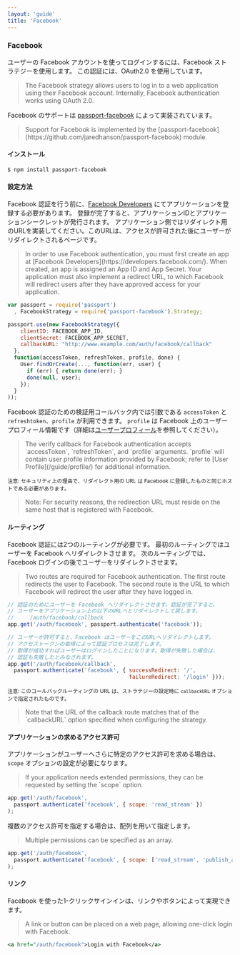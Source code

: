 ```yaml
---
layout: 'guide'
title: 'Facebook'
---
```


### Facebook

ユーザーの Facebook アカウントを使ってログインするには、Facebook ストラテジーを使用します。
この認証には、OAuth2.0 を使用しています。

<blockquote class="original">
The Facebook strategy allows users to log in to a web application using their
Facebook account.  Internally, Facebook authentication works using OAuth 2.0.
</blockquote>

Facebook のサポートは [passport-facebook](https://github.com/jaredhanson/passport-facebook) によって実装されています。

<blockquote class="original">
Support for Facebook is implemented by the [passport-facebook](https://github.com/jaredhanson/passport-facebook)
module.
</blockquote>

#### インストール

```bash
$ npm install passport-facebook
```

#### 設定方法

Facebook 認証を行う前に、[Facebook Developers](https://developers.facebook.com/) にてアプリケーションを登録する必要があります。
登録が完了すると、アプリケーションIDとアプリケーションシークレットが発行されます。
アプリケーション側ではリダイレクト用のURLを実装してください。このURLは、アクセスが許可された後にユーザーがリダイレクトされるページです。

<blockquote class="original">
In order to use Facebook authentication, you must first create an app at
[Facebook Developers](https://developers.facebook.com/).  When created, an
app is assigned an App ID and App Secret.  Your application must also implement
a redirect URL, to which Facebook will redirect users after they have approved
access for your application.
</blockquote>

```javascript
var passport = require('passport')
  , FacebookStrategy = require('passport-facebook').Strategy;

passport.use(new FacebookStrategy({
    clientID: FACEBOOK_APP_ID,
    clientSecret: FACEBOOK_APP_SECRET,
    callbackURL: "http://www.example.com/auth/facebook/callback"
  },
  function(accessToken, refreshToken, profile, done) {
    User.findOrCreate(..., function(err, user) {
      if (err) { return done(err); }
      done(null, user);
    });
  }
));
```

Facebook 認証のための検証用コールバック内では引数である `accessToken` と `refreshtoken`、`profile` が利用できます。
`profile` は Facebook 上のユーザープロフィール情報です（詳細は[ユーザープロフィール](/www.passportjs.org/guide/profile/)を参照してください）。

<blockquote class="original">
The verify callback for Facebook authentication accepts `accessToken`,
`refreshToken`, and `profile` arguments.  `profile` will contain user profile
information provided by Facebook; refer to [User Profile](/guide/profile/)
for additional information.
</blockquote>

<small>注意: セキュリティ上の理由で、リダイレクト用の URL は Facebook に登録したものと同じホストである必要があります。</small>

<blockquote class="original">
Note: For security reasons, the redirection URL must reside on the same host
that is registered with Facebook.
</blockquote>

#### ルーティング

Facebook 認証には2つのルーティングが必要です。
最初のルーティングではユーザーを Facebook へリダイレクトさせます。
次のルーティングでは、Facebook ログインの後でユーザーをリダイレクトさせます。

<blockquote class="original">
Two routes are required for Facebook authentication.  The first route redirects
the user to Facebook.  The second route is the URL to which Facebook will
redirect the user after they have logged in.
</blockquote>

```javascript
// 認証のためにユーザーを Facebook へリダイレクトさせます。認証が完了すると、
// ユーザーをアプリケーション上の以下のURLへとリダイレクトして戻します。
//     /auth/facebook/callback
app.get('/auth/facebook', passport.authenticate('facebook'));

// ユーザーが許可すると、Facebook はユーザーをこのURLへリダイレクトします。
// アクセストークンの取得によって認証プロセスは完了します。
// 取得が成功すればユーザーはログインしたことになります。取得が失敗した場合は、
// 認証も失敗したとみなされます。
app.get('/auth/facebook/callback', 
  passport.authenticate('facebook', { successRedirect: '/',
                                      failureRedirect: '/login' }));
```

<small>注意: このコールバックルーティングの URL は、ストラテジーの設定時に `callbackURL` オプションで指定されたものです。</small>

<blockquote class="original">
Note that the URL of the callback route matches that of the `callbackURL` option
specified when configuring the strategy.
</blockquote>

#### アプリケーションの求めるアクセス許可

アプリケーションがユーザーへさらに特定のアクセス許可を求める場合は、`scope` オプションの設定が必要になります。

<blockquote class="original">
If your application needs extended permissions, they can be requested by setting
the `scope` option.
</blockquote>

```javascript
app.get('/auth/facebook',
  passport.authenticate('facebook', { scope: 'read_stream' })
);
```

複数のアクセス許可を指定する場合は、配列を用いて指定します。

<blockquote class="original">
Multiple permissions can be specified as an array.
</blockquote>

```javascript
app.get('/auth/facebook',
  passport.authenticate('facebook', { scope: ['read_stream', 'publish_actions'] })
);
```

#### リンク

Facebook を使った1-クリックサインインは、リンクやボタンによって実現できます。

<blockquote class="original">
A link or button can be placed on a web page, allowing one-click login with
Facebook.
</blockquote>

```xml
<a href="/auth/facebook">Login with Facebook</a>
```
